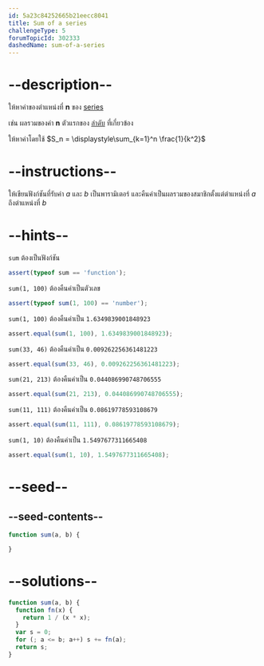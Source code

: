 ```yaml
---
id: 5a23c84252665b21eecc8041
title: Sum of a series
challengeType: 5
forumTopicId: 302333
dashedName: sum-of-a-series
---
```


# --description--

ให้หาค่าของตำแหน่งที่ **n** ของ [series](<https://en.wikipedia.org/wiki/Series (mathematics)>) 

เช่น ผลรวมของค่า **n** ตัวแรกของ [ลำดับ](https://en.wikipedia.org/wiki/sequence) ที่เกี่ยวข้อง

ให้หาค่าโดยใช้ $S_n = \displaystyle\sum_{k=1}^n \frac{1}{k^2}$

# --instructions--

ให้เขียนฟังก์ชันที่รับค่า $a$ และ $b$ เป็นพารามิเตอร์ และคืนค่าเป็นผลรวมของสมาชิกตั้งแต่ตำแหน่งที่ $a$ ถึงตำแหน่งที่ $b$

# --hints--

`sum` ต้องเป็นฟังก์ชัน

```js
assert(typeof sum == 'function');
```

`sum(1, 100)` ต้องคืนค่าเป็นตัวเลข

```js
assert(typeof sum(1, 100) == 'number');
```

`sum(1, 100)` ต้องคืนค่าเป็น `1.6349839001848923`

```js
assert.equal(sum(1, 100), 1.6349839001848923);
```

`sum(33, 46)` ต้องคืนค่าเป็น `0.009262256361481223`

```js
assert.equal(sum(33, 46), 0.009262256361481223);
```

`sum(21, 213)` ต้องคืนค่าเป็น `0.044086990748706555`

```js
assert.equal(sum(21, 213), 0.044086990748706555);
```

`sum(11, 111)` ต้องคืนค่าเป็น `0.08619778593108679`

```js
assert.equal(sum(11, 111), 0.08619778593108679);
```

`sum(1, 10)` ต้องคืนค่าเป็น `1.5497677311665408`

```js
assert.equal(sum(1, 10), 1.5497677311665408);
```

# --seed--

## --seed-contents--

```js
function sum(a, b) {

}
```

# --solutions--

```js
function sum(a, b) {
  function fn(x) {
    return 1 / (x * x);
  }
  var s = 0;
  for (; a <= b; a++) s += fn(a);
  return s;
}
```
